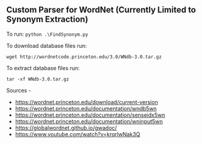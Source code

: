 ## Custom Parser for WordNet (Currently Limited to Synonym Extraction)

To run:
    ```
    python .\FindSynonym.py
    ```

To download database files run:

`wget http://wordnetcode.princeton.edu/3.0/WNdb-3.0.tar.gz`

To extract database files run:

`tar -xf WNdb-3.0.tar.gz`

Sources - 
- https://wordnet.princeton.edu/download/current-version
- https://wordnet.princeton.edu/documentation/wndb5wn 
- https://wordnet.princeton.edu/documentation/senseidx5wn
- https://wordnet.princeton.edu/documentation/wninput5wn
- https://globalwordnet.github.io/gwadoc/
- https://www.youtube.com/watch?v=krqrIwNak3Q

